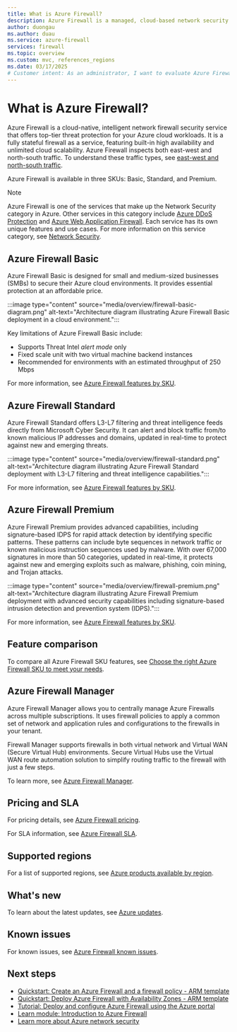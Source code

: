 ```yaml
---
title: What is Azure Firewall?
description: Azure Firewall is a managed, cloud-based network security service that protects your Azure Virtual Network resources.
author: duongau
ms.author: duau
ms.service: azure-firewall
services: firewall
ms.topic: overview
ms.custom: mvc, references_regions
ms.date: 03/17/2025
# Customer intent: As an administrator, I want to evaluate Azure Firewall so I can determine if I want to use it.
---
```


# What is Azure Firewall?

Azure Firewall is a cloud-native, intelligent network firewall security service that offers top-tier threat protection for your Azure cloud workloads. It is a fully stateful firewall as a service, featuring built-in high availability and unlimited cloud scalability. Azure Firewall inspects both east-west and north-south traffic. To understand these traffic types, see [east-west and north-south traffic](/azure/well-architected/security/networking#scope-of-influence).

Azure Firewall is available in three SKUs: Basic, Standard, and Premium.

> [!NOTE]
> Azure Firewall is one of the services that make up the Network Security category in Azure. Other services in this category include [Azure DDoS Protection](../ddos-protection/ddos-protection-overview.md) and [Azure Web Application Firewall](../web-application-firewall/overview.md). Each service has its own unique features and use cases. For more information on this service category, see [Network Security](../networking/security/network-security.md).

## Azure Firewall Basic

Azure Firewall Basic is designed for small and medium-sized businesses (SMBs) to secure their Azure cloud environments. It provides essential protection at an affordable price.

:::image type="content" source="media/overview/firewall-basic-diagram.png" alt-text="Architecture diagram illustrating Azure Firewall Basic deployment in a cloud environment.":::

Key limitations of Azure Firewall Basic include:

- Supports Threat Intel *alert mode* only
- Fixed scale unit with two virtual machine backend instances
- Recommended for environments with an estimated throughput of 250 Mbps

For more information, see [Azure Firewall features by SKU](features-by-sku.md#azure-firewall-basic-features).

## Azure Firewall Standard

Azure Firewall Standard offers L3-L7 filtering and threat intelligence feeds directly from Microsoft Cyber Security. It can alert and block traffic from/to known malicious IP addresses and domains, updated in real-time to protect against new and emerging threats.

:::image type="content" source="media/overview/firewall-standard.png" alt-text="Architecture diagram illustrating Azure Firewall Standard deployment with L3-L7 filtering and threat intelligence capabilities.":::

For more information, see [Azure Firewall features by SKU](features-by-sku.md#azure-firewall-standard-features).

## Azure Firewall Premium

Azure Firewall Premium provides advanced capabilities, including signature-based IDPS for rapid attack detection by identifying specific patterns. These patterns can include byte sequences in network traffic or known malicious instruction sequences used by malware. With over 67,000 signatures in more than 50 categories, updated in real-time, it protects against new and emerging exploits such as malware, phishing, coin mining, and Trojan attacks.

:::image type="content" source="media/overview/firewall-premium.png" alt-text="Architecture diagram illustrating Azure Firewall Premium deployment with advanced security capabilities including signature-based intrusion detection and prevention system (IDPS).":::

For more information, see [Azure Firewall features by SKU](features-by-sku.md#azure-firewall-premium-features).

## Feature comparison

To compare all Azure Firewall SKU features, see [Choose the right Azure Firewall SKU to meet your needs](choose-firewall-sku.md).

## Azure Firewall Manager

Azure Firewall Manager allows you to centrally manage Azure Firewalls across multiple subscriptions. It uses firewall policies to apply a common set of network and application rules and configurations to the firewalls in your tenant.

Firewall Manager supports firewalls in both virtual network and Virtual WAN (Secure Virtual Hub) environments. Secure Virtual Hubs use the Virtual WAN route automation solution to simplify routing traffic to the firewall with just a few steps.

To learn more, see [Azure Firewall Manager](../firewall-manager/overview.md).

## Pricing and SLA

For pricing details, see [Azure Firewall pricing](https://azure.microsoft.com/pricing/details/azure-firewall/).

For SLA information, see [Azure Firewall SLA](https://azure.microsoft.com/support/legal/sla/azure-firewall/).

## Supported regions

For a list of supported regions, see [Azure products available by region](https://azure.microsoft.com/global-infrastructure/services/?products=azure-firewall).

## What's new

To learn about the latest updates, see [Azure updates](https://azure.microsoft.com/updates?filters=%5B%22Azure+Firewall%22%5D).

## Known issues

For known issues, see [Azure Firewall known issues](firewall-known-issues.md).

## Next steps

- [Quickstart: Create an Azure Firewall and a firewall policy - ARM template](../firewall-manager/quick-firewall-policy.md)
- [Quickstart: Deploy Azure Firewall with Availability Zones - ARM template](deploy-template.md)
- [Tutorial: Deploy and configure Azure Firewall using the Azure portal](tutorial-firewall-deploy-portal.md)
- [Learn module: Introduction to Azure Firewall](/training/modules/introduction-azure-firewall/)
- [Learn more about Azure network security](../networking/security/index.yml)
